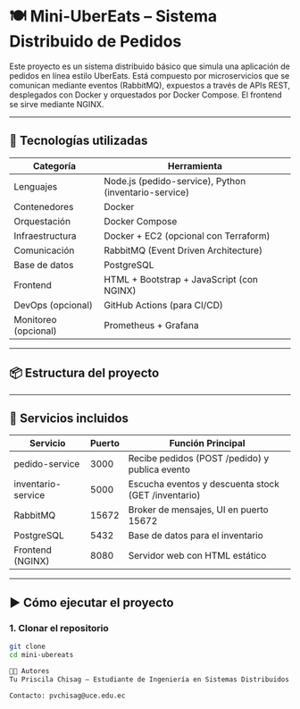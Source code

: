 # 🍽️ Mini-UberEats – Sistema Distribuido de Pedidos

Este proyecto es un sistema distribuido básico que simula una aplicación de pedidos en línea estilo UberEats. Está compuesto por microservicios que se comunican mediante eventos (RabbitMQ), expuestos a través de APIs REST, desplegados con Docker y orquestados por Docker Compose. El frontend se sirve mediante NGINX.

---

## 🚀 Tecnologías utilizadas

| Categoría              | Herramienta                             |
|------------------------|-----------------------------------------|
| Lenguajes              | Node.js (pedido-service), Python (inventario-service) |
| Contenedores           | Docker                                  |
| Orquestación           | Docker Compose                          |
| Infraestructura        | Docker + EC2 (opcional con Terraform)   |
| Comunicación           | RabbitMQ (Event Driven Architecture)    |
| Base de datos          | PostgreSQL                              |
| Frontend               | HTML + Bootstrap + JavaScript (con NGINX) |
| DevOps (opcional)      | GitHub Actions (para CI/CD)             |
| Monitoreo (opcional)   | Prometheus + Grafana                    |

---

## 📦 Estructura del proyecto


---

## 🔧 Servicios incluidos

| Servicio            | Puerto | Función Principal                             |
|---------------------|--------|-----------------------------------------------|
| pedido-service      | 3000   | Recibe pedidos (POST /pedido) y publica evento |
| inventario-service  | 5000   | Escucha eventos y descuenta stock (GET /inventario) |
| RabbitMQ            | 15672  | Broker de mensajes, UI en puerto 15672         |
| PostgreSQL          | 5432   | Base de datos para el inventario              |
| Frontend (NGINX)    | 8080   | Servidor web con HTML estático                |

---

## ▶️ Cómo ejecutar el proyecto

### 1. Clonar el repositorio

```bash
git clone 
cd mini-ubereats

👨‍💻 Autores
Tu Priscila Chisag – Estudiante de Ingeniería en Sistemas Distribuidos

Contacto: pvchisag@uce.edu.ec
